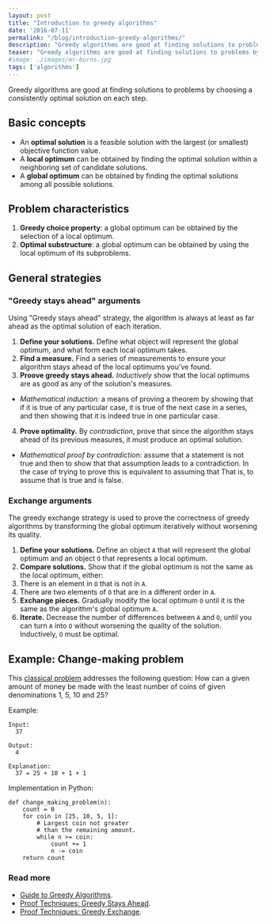 ```yaml
---
layout: post
title: "Introduction to greedy algorithms"
date: '2016-07-11'
permalink: "/blog/introduction-greedy-algorithms/"
description: "Greedy algorithms are good at finding solutions to problems by choosing a consistently optimal solution on each step."
teaser: "Greedy algorithms are good at finding solutions to problems by choosing a consistently optimal solution on each step."
#image: ./images/mr-burns.jpg
tags: ['algorithms']
---
```


Greedy algorithms are good at finding solutions to problems by choosing a consistently optimal solution on each step.

## Basic concepts

* An **optimal solution** is a feasible solution with the largest (or smallest) objective function value.
* A **local optimum** can be obtained by finding the optimal solution within a neighboring set of candidate solutions.
* A **global optimum** can be obtained by finding the optimal solutions among all possible solutions.

## Problem characteristics

1. **Greedy choice property**: a global optimum can be obtained by the selection of a local optimum.
2. **Optimal substructure**: a global optimum can be obtained by using the local optimum of its subproblems.

## General strategies

### "Greedy stays ahead" arguments

Using "Greedy stays ahead" strategy, the algorithm is always at least as far ahead as the optimal solution of each iteration.

1. **Define your solutions.** Define what object will represent the global optimum, and what form each local optimum takes.
2. **Find a measure.** Find a series of measurements to ensure your algorithm stays ahead of the local optimums you've found.
3. **Proove greedy stays ahead.** _Inductively_ show that the local optimums are as good as any of the solution's measures.

* _Mathematical induction:_ a means of proving a theorem by showing that if it is true of any particular case, it is true of the next case in a series, and then showing that it is indeed true in one particular case.

4. **Prove optimality.** By _contradiction_, prove that since the algorithm stays ahead of its previous measures, it must produce an optimal solution.

* _Mathematical proof by contradiction:_ assume that a statement is not true and then to show that that assumption leads to a contradiction. In the case of trying to prove this is equivalent to assuming that That is, to assume that is true and is false.

### Exchange arguments

The greedy exchange strategy is used to prove the correctness of greedy algorithms by transforming the global optimum iteratively without worsening its quality.

1. **Define your solutions.** Define an object `A` that will represent the global optimum and an object `O` that represents a local optimum.
2. **Compare solutions.** Show that if the global optimum is not the same as the local optimum, either:
3. There is an element in `O` that is not in `A`.
4. There are two elements of `O` that are in a different order in `A`.
5. **Exchange pieces.** Gradually modify the local optimum `O` until it is the same as the algorithm's global optimum `A`.
6. **Iterate.** Decrease the number of differences between `A` and `O`, until you can turn `A` into `O` without worsening the quality of the solution. Inductively, `O` must be optimal.

## Example: Change-making problem

This [classical problem](https://en.wikipedia.org/wiki/Change-making_problem) addresses the following question: How can a given amount of money be made with the least number of coins of given denominations 1, 5, 10 and 25?

Example:

    Input:
      37

    Output:
      4

    Explanation:
      37 = 25 + 10 + 1 + 1

Implementation in Python:

    def change_making_problem(n):
        count = 0
        for coin in [25, 10, 5, 1]:
            # Largest coin not greater
            # than the remaining amount.
            while n >= coin:
                count += 1
                n -= coin
        return count

### Read more

* [Guide to Greedy Algorithms](http://web.stanford.edu/class/archive/cs/cs161/cs161.1138/handouts/120%20Guide%20to%20Greedy%20Algorithms.pdf).
* [Proof Techniques: Greedy Stays Ahead](http://www.cs.cornell.edu/courses/cs482/2004su/handouts/greedy_ahead.pdf).
* [Proof Techniques: Greedy Exchange](http://www.cs.cornell.edu/courses/cs482/2003su/handouts/greedy_exchange.pdf).
